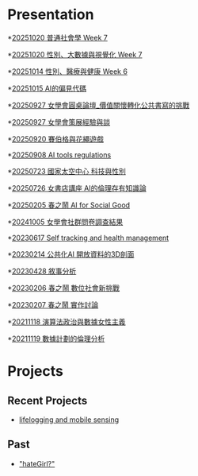 # Presentation
*[20251020 普通社會學 Week 7](https://docs.google.com/presentation/d/e/2PACX-1vTNHt7YUUdHgi5_bTZvwoar-muHkZKpatvaDubPnixTvKKmTa7RPSCa7KAOfgNzcTCtZNgUaxdhMoBZ/pub?start=false&loop=false&delayms=3000)

*[20251020 性別、大數據與視覺化 Week 7](https://docs.google.com/presentation/d/e/2PACX-1vTSBQijUeL8WLJM9tduimeSGEka_xsog-CUSxAI9t5uzZde4xlSJiZcWrx3vP2kC94sLeFCVwqemdis/pub?start=false&loop=false&delayms=3000)

*[20251014 性別、醫療與健康 Week 6]()

*[20251015 AI的偏見代碼]()

*[20250927 女學會圓桌論壇_價值關懷轉化公共書寫的挑戰]()

*[20250927 女學會策展經驗與談]()

*[20250920 賽伯格與花繩遊戲]()

*[20250908 AI tools regulations]()

*[20250723 國家太空中心 科技與性別]()

*[20250726 女書店講座 AI的倫理存有知識論]()

*[20250205 春之鬧 AI for Social Good]()

*[20241005 女學會社群問卷調查結果]()

*[20230617 Self tracking and health management]()

*[20230214 公共化AI 開放資料的3D剖面]()

*[20230428 敘事分析]()

*[20230206 春之鬧 數位社會新挑戰]()

*[20230207 春之鬧 實作討論]()

*[20211118 演算法政治與數據女性主義]()

*[20211119 數據計劃的倫理分析]()


# Projects

## Recent Projects
* [lifelogging and mobile sensing]()

## Past
* ["hateGirl?"]()


